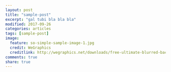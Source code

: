 ```yaml
---
layout: post
title: "sample-post"
excerpt: "gal tubi bla bla bla"
modified: 2017-09-26
categories: articles
tags: [sample-post]
image:
  feature: so-simple-sample-image-1.jpg
  credit: WeGraphics
  creditlink: http://wegraphics.net/downloads/free-ultimate-blurred-background-pack/
comments: true
share: true
---
```

<br>
<div class="apester-media" data-media-id="5aaa630c377c18ed15c444cf" height="512"></div><script async src="//static.apester.com/js/sdk/v2.0/apester-javascript-sdk.min.js"></script>
<br>
